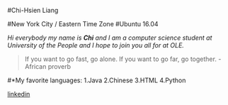 #Chi-Hsien Liang

#New York City / Eastern Time Zone
#Ubuntu 16.04

*Hi everybody my name is **Chi** and I am a computer science student at University of the People and I hope to join you all for at OLE.*


>If you want to go fast, go alone. If you want to go far, go together. -African proverb

#*My favorite languages:
  1.Java
  2.Chinese
  3.HTML
  4.Python
  
  


[linkedin](https://www.linkedin.com/in/chihsienliang)
